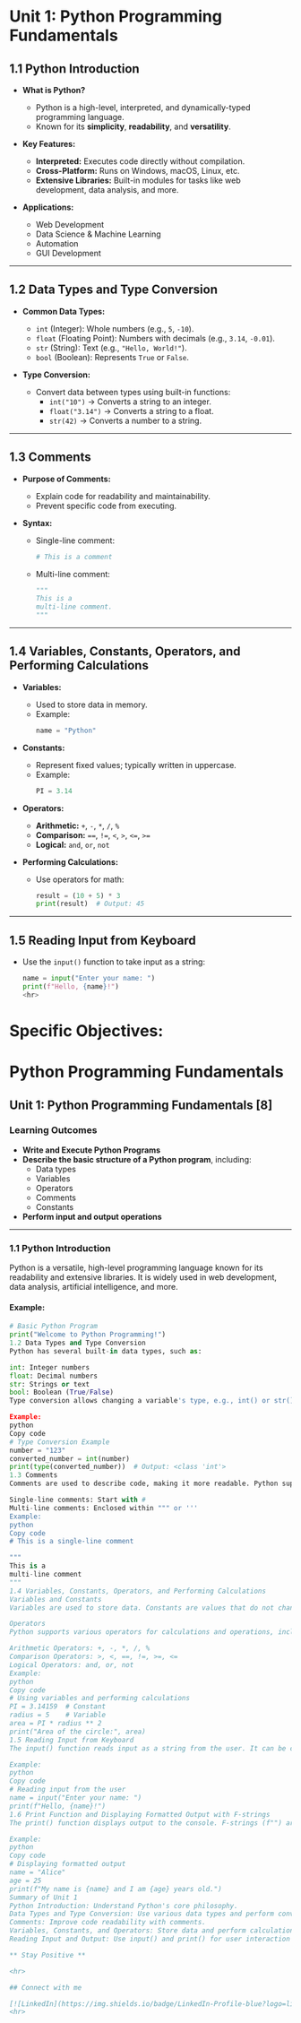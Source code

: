 # **Unit 1: Python Programming Fundamentals**

## **1.1 Python Introduction**
- **What is Python?**
  - Python is a high-level, interpreted, and dynamically-typed programming language.
  - Known for its **simplicity**, **readability**, and **versatility**.

- **Key Features:**
  - **Interpreted:** Executes code directly without compilation.
  - **Cross-Platform:** Runs on Windows, macOS, Linux, etc.
  - **Extensive Libraries:** Built-in modules for tasks like web development, data analysis, and more.

- **Applications:**
  - Web Development
  - Data Science & Machine Learning
  - Automation
  - GUI Development

---

## **1.2 Data Types and Type Conversion**
- **Common Data Types:**
  - `int` (Integer): Whole numbers (e.g., `5`, `-10`).
  - `float` (Floating Point): Numbers with decimals (e.g., `3.14`, `-0.01`).
  - `str` (String): Text (e.g., `"Hello, World!"`).
  - `bool` (Boolean): Represents `True` or `False`.

- **Type Conversion:**
  - Convert data between types using built-in functions:
    - `int("10")` → Converts a string to an integer.
    - `float("3.14")` → Converts a string to a float.
    - `str(42)` → Converts a number to a string.

---

## **1.3 Comments**
- **Purpose of Comments:**
  - Explain code for readability and maintainability.
  - Prevent specific code from executing.

- **Syntax:**
  - Single-line comment: 
    ```python
    # This is a comment
    ```
  - Multi-line comment:
    ```python
    """
    This is a 
    multi-line comment.
    """
    ```

---

## **1.4 Variables, Constants, Operators, and Performing Calculations**
- **Variables:**
  - Used to store data in memory.
  - Example: 
    ```python
    name = "Python"
    ```

- **Constants:**
  - Represent fixed values; typically written in uppercase.
  - Example: 
    ```python
    PI = 3.14
    ```

- **Operators:**
  - **Arithmetic:** `+`, `-`, `*`, `/`, `%`
  - **Comparison:** `==`, `!=`, `<`, `>`, `<=`, `>=`
  - **Logical:** `and`, `or`, `not`

- **Performing Calculations:**
  - Use operators for math:
    ```python
    result = (10 + 5) * 3
    print(result)  # Output: 45
    ```

---

## **1.5 Reading Input from Keyboard**
- Use the `input()` function to take input as a string:
  ```python
  name = input("Enter your name: ")
  print(f"Hello, {name}!")
  <hr>

# Specific Objectives:
# Python Programming Fundamentals  

## Unit 1: Python Programming Fundamentals [8]  

### Learning Outcomes  
- **Write and Execute Python Programs**  
- **Describe the basic structure of a Python program**, including:  
  - Data types  
  - Variables  
  - Operators  
  - Comments  
  - Constants  
- **Perform input and output operations**  

---

### 1.1 Python Introduction  
Python is a versatile, high-level programming language known for its readability and extensive libraries. It is widely used in web development, data analysis, artificial intelligence, and more.  

#### Example:  
```python
# Basic Python Program
print("Welcome to Python Programming!")
1.2 Data Types and Type Conversion
Python has several built-in data types, such as:

int: Integer numbers
float: Decimal numbers
str: Strings or text
bool: Boolean (True/False)
Type conversion allows changing a variable's type, e.g., int() or str().

Example:
python
Copy code
# Type Conversion Example
number = "123"
converted_number = int(number)
print(type(converted_number))  # Output: <class 'int'>
1.3 Comments
Comments are used to describe code, making it more readable. Python supports:

Single-line comments: Start with #
Multi-line comments: Enclosed within """ or '''
Example:
python
Copy code
# This is a single-line comment

"""
This is a 
multi-line comment
"""
1.4 Variables, Constants, Operators, and Performing Calculations
Variables and Constants
Variables are used to store data. Constants are values that do not change during execution (by convention, written in uppercase).

Operators
Python supports various operators for calculations and operations, including:

Arithmetic Operators: +, -, *, /, %
Comparison Operators: >, <, ==, !=, >=, <=
Logical Operators: and, or, not
Example:
python
Copy code
# Using variables and performing calculations
PI = 3.14159  # Constant
radius = 5    # Variable
area = PI * radius ** 2
print("Area of the circle:", area)
1.5 Reading Input from Keyboard
The input() function reads input as a string from the user. It can be converted to other data types as needed.

Example:
python
Copy code
# Reading input from the user
name = input("Enter your name: ")
print(f"Hello, {name}!")
1.6 Print Function and Displaying Formatted Output with F-strings
The print() function displays output to the console. F-strings (f"") are used for formatted output in Python 3.6 and later.

Example:
python
Copy code
# Displaying formatted output
name = "Alice"
age = 25
print(f"My name is {name} and I am {age} years old.")
Summary of Unit 1
Python Introduction: Understand Python's core philosophy.
Data Types and Type Conversion: Use various data types and perform conversions.
Comments: Improve code readability with comments.
Variables, Constants, and Operators: Store data and perform calculations.
Reading Input and Output: Use input() and print() for user interaction and display formatted results.

** Stay Positive **

<hr>

## Connect with me

[![LinkedIn](https://img.shields.io/badge/LinkedIn-Profile-blue?logo=linkedin&logoColor=white&style=flat-square)](https://www.linkedin.com/in/sushan-khatri-959248259/)
<hr>